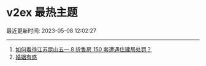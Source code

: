 # v2ex 最热主题

最近更新时间: 2023-05-08 12:02:27

--- 
1. [如何看待江苏昆山五一 8 折售房 150 套遭遇住建局处罚？](https://www.v2ex.com/t/938122) 
2. [婚姻有惑](https://www.v2ex.com/t/938137) 
